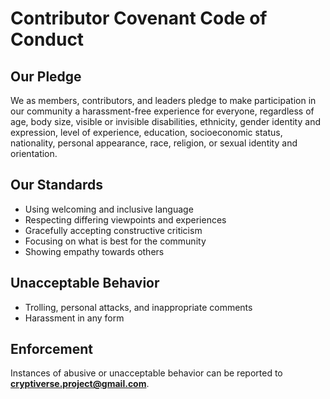 # Contributor Covenant Code of Conduct

## Our Pledge
We as members, contributors, and leaders pledge to make participation in our community a harassment-free experience for everyone, regardless of age, body size, visible or invisible disabilities, ethnicity, gender identity and expression, level of experience, education, socioeconomic status, nationality, personal appearance, race, religion, or sexual identity and orientation.

## Our Standards
- Using welcoming and inclusive language
- Respecting differing viewpoints and experiences
- Gracefully accepting constructive criticism
- Focusing on what is best for the community
- Showing empathy towards others

## Unacceptable Behavior
- Trolling, personal attacks, and inappropriate comments
- Harassment in any form

## Enforcement
Instances of abusive or unacceptable behavior can be reported to **cryptiverse.project@gmail.com**.
